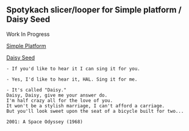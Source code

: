## Spotykach slicer/looper for Simple platform / Daisy Seed
Work In Progress

[Simple Platform](https://www.synthux.academy/simple)

[Daisy Seed](https://www.electro-smith.com/daisy/daisy)

```
- If you'd like to hear it I can sing it for you.

- Yes, I'd like to hear it, HAL. Sing it for me.

- It's called "Daisy." 
Daisy, Daisy, give me your answer do. 
I'm half crazy all for the love of you. 
It won't be a stylish marriage, I can't afford a carriage. 
But you'll look sweet upon the seat of a bicycle built for two...

2001: A Space Odyssey (1968)
```
